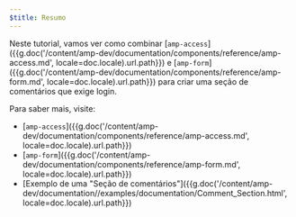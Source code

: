 ```yaml
---
$title: Resumo
---
```


Neste tutorial, vamos ver como combinar [`amp-access`]({{g.doc('/content/amp-dev/documentation/components/reference/amp-access.md', locale=doc.locale).url.path}}) e [`amp-form`]({{g.doc('/content/amp-dev/documentation/components/reference/amp-form.md', locale=doc.locale).url.path}}) para criar uma seção de comentários que exige login.

Para saber mais, visite:

- [`amp-access`]({{g.doc('/content/amp-dev/documentation/components/reference/amp-access.md', locale=doc.locale).url.path}})
- [`amp-form`]({{g.doc('/content/amp-dev/documentation/components/reference/amp-form.md', locale=doc.locale).url.path}})
- [Exemplo de uma "Seção de comentários"]({{g.doc('/content/amp-dev/documentation//examples/documentation/Comment_Section.html', locale=doc.locale).url.path}})
